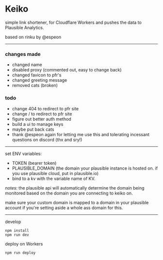 # Keiko
simple link shortener, for Cloudflare Workers and pushes the data to Plausible Analytics.

based on rinku by @espeon

---
### changes made
- changed name
- disabled proxy (commented out, easy to change back)
- changed favicon to pfr's
- changed greeting message
- removed cats (broken)

### todo
- change 404 to redirect to pfr site
- change / to redirect to pfr site
- figure out better auth method
- build a ui to manage keys
- maybe put back cats
- thank @espeon again for letting me use this and tolerating incessant questions on discord (thx and sry!)
---

set ENV variables:
- TOKEN (bearer token)
- PLAUSIBLE_DOMAIN (the domain your plausible instance is hosted on. if you use plausible cloud, put in plausible.io)
- bind to a kv with the variable name of KV.

_notes:_ the plausible api will automatically determine the domain being monitored based on the domain you are connecting to keiko on. 

make sure your custom domain is mapped to a domain in your plausible account if you're setting aside a whole ass domain for this.

---

develop
```
npm install
npm run dev
```

deploy on Workers
```
npm run deploy
```

